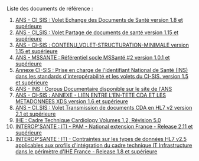 
Liste des documents de référence :

1. [ANS - CI_SIS : Volet Echange des Documents de Santé version 1.8 et supérieure](https://esante.gouv.fr/volet-echange-de-documents-de-sante)
2. [ANS - CI_SIS : Volet Partage de documents de santé version 1.15 et supérieure](https://esante.gouv.fr/volet-partage-de-documents-de-sante)
3. [ANS - CI-SIS : CONTENU_VOLET-STRUCTURATION-MINIMALE version 1.15 et supérieure](https://esante.gouv.fr/volet-structuration-minimale-de-documents-de-sante)
4. [ANS - MSSANTE : Référentiel socle MSSanté #2 version 1.0.1 et supérieure](https://esante.gouv.fr/espace_documentation/mssante-clients-de-messageries-securisees-de-sante/referentiel-socle-mssante-2)
5. [Annexe CI-SIS : Prise en charge de l'identifiant National de Santé (INS) dans les standards d'interopérabilité et les volets du CI-SIS. version 1.5 et supérieure](https://esante.gouv.fr/annexe-prise-en-charge-de-lins-dans-les-volets-du-ci-sis)
6. [ANS - INS : Corpus Documentaire disponible sur le site de l'ANS](https://esante.gouv.fr/produits-services/referentiel-ins)
7. [ANS - CI-SIS : ANNEXE - LIEN ENTRE L'EN-TETE CDA ET LES METADONNEES XDS version 1.6 et supérieure](https://esante.gouv.fr/annexe-lien-entre-len-tete-cda-et-les-metadonnees-xds)
8. [ANS – CI_SIS : Volet Transmission de documents CDA en HL7 v2 version 2.1 et supérieure](https://esante.gouv.fr/volet-de-transmission-dun-document-cda-r2-en-hl7v2)
9. [IHE : Cadre Technique Cardiology Volumes 1,2, Révision 5.0](https://www.ihe.net/resources/technical_frameworks/)
10. [INTEROP'SANTE : ITI - PAM - National extension France - Release 2.11 et supérieure](https://www.interopsante.org/publications)
11. [INTEROP'SANTE : ITI - Contraintes sur les types de données HL7 v2.5 applicables aux profils d'intégration du cadre technique IT Infrastructure dans le périmètre d'IHE France - Release 1.8 et supérieure](https://www.interopsante.org/publications)
